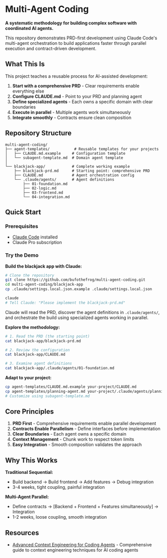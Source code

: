 # Multi-Agent Coding

**A systematic methodology for building complex software with coordinated AI agents.**

This repository demonstrates PRD-first development using Claude Code's multi-agent orchestration to build applications faster through parallel execution and contract-driven development.

## What This Is

This project teaches a reusable process for AI-assisted development:

1. **Start with a comprehensive PRD** - Clear requirements enable everything else
2. **Configure CLAUDE.md** - Point to your PRD and planning agent
3. **Define specialized agents** - Each owns a specific domain with clear boundaries
4. **Execute in parallel** - Multiple agents work simultaneously
5. **Integrate smoothly** - Contracts ensure clean composition

## Repository Structure

```
multi-agent-coding/
├── agent-templates/           # Reusable templates for your projects
│   ├── CLAUDE.md.example     # Configuration template
│   └── subagent-template.md  # Domain agent template
│
└── blackjack-app/            # Complete working example
    ├── blackjack-prd.md      # Starting point: comprehensive PRD
    ├── CLAUDE.md             # Agent orchestration config
    └── .claude/agents/       # Agent definitions
        ├── 01-foundation.md
        ├── 02-logic.md
        ├── 03-frontend.md
        └── 04-integration.md
```

## Quick Start

### Prerequisites

- [Claude Code](https://docs.claude.com/en/docs/claude-code/overview) installed
- Claude Pro subscription

### Try the Demo

**Build the blackjack app with Claude:**

```bash
# Clone the repository
git clone https://github.com/bufothefrog/multi-agent-coding.git
cd multi-agent-coding/blackjack-app
cp .claude/settings.local.json.example .claude/settings.local.json

claude
# Tell Claude: "Please implement the blackjack-prd.md"
```

Claude will read the PRD, discover the agent definitions in `.claude/agents/`, and orchestrate the build using specialized agents working in parallel.

**Explore the methodology:**
```bash
# 1. Read the PRD (the starting point)
cat blackjack-app/blackjack-prd.md

# 2. Review the configuration
cat blackjack-app/CLAUDE.md

# 3. Examine agent definitions
cat blackjack-app/.claude/agents/01-foundation.md
```

**Adapt to your project:**
```bash
cp agent-templates/CLAUDE.md.example your-project/CLAUDE.md
cp agent-templates/planning-agent.md your-project/.claude/agents/planning-agent.md
# Customize using subagent-template.md
```

## Core Principles

1. **PRD First** - Comprehensive requirements enable parallel development
2. **Contracts Enable Parallelism** - Define interfaces before implementation
3. **Clear Boundaries** - Each agent owns a specific domain
4. **Context Management** - Chunk work to respect token limits
5. **Easy Integration** - Smooth composition validates the approach

## Why This Works

**Traditional Sequential:**
- Build backend → Build frontend → Add features → Debug integration
- 3-4 weeks, tight coupling, painful integration

**Multi-Agent Parallel:**
- Define contracts → [Backend + Frontend + Features simultaneously] → Integration
- 1-2 weeks, loose coupling, smooth integration

## Resources

- [Advanced Context Engineering for Coding Agents](https://github.com/humanlayer/advanced-context-engineering-for-coding-agents/blob/main/ace-fca.md) - Comprehensive guide to context engineering techniques for AI coding agents